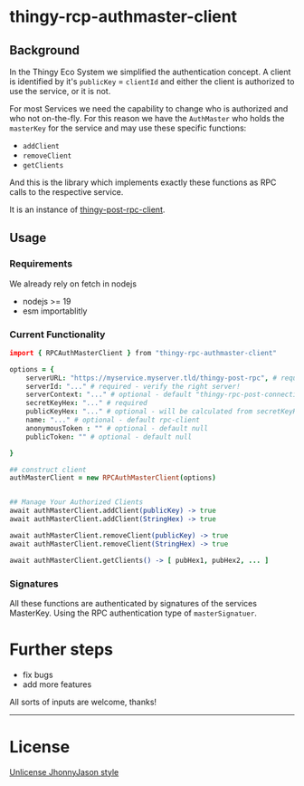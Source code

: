 # thingy-rcp-authmaster-client


## Background
In the Thingy Eco System we simplified the authentication concept. 
A client is identified by it's `publicKey`  = `clientId` and either the client is authorized to use the service, or it is not.

For most Services we need the capability to change who is authorized and who not on-the-fly.
For this reason we have the `AuthMaster`  who holds the `masterKey` for the service and may use these specific functions:

- `addClient`
- `removeClient`
- `getClients`

And this is the library which implements exactly these functions as RPC calls to the respective service.

It is an instance of [thingy-post-rpc-client](https://www.npmjs.com/package/thingy-post-rpc-client).

## Usage
### Requirements
We already rely on fetch in nodejs
- nodejs >= 19
- esm importablitly

### Current Functionality
```coffeescript
import { RPCAuthMasterClient } from "thingy-rpc-authmaster-client"

options = {
    serverURL: "https://myservice.myserver.tld/thingy-post-rpc", # required
    serverId: "..." # required - verify the right server!
    serverContext: "..." # optional - default "thingy-rpc-post-connection"
    secretKeyHex: "..." # required
    publicKeyHex: "..." # optional - will be calculated from secretKeyHex
    name: "..." # optional - default rpc-client
    anonymousToken : "" # optional - default null
    publicToken: "" # optional - default null

}

## construct client
authMasterClient = new RPCAuthMasterClient(options)


## Manage Your Authorized Clients
await authMasterClient.addClient(publicKey) -> true
await authMasterClient.addClient(StringHex) -> true

await authMasterClient.removeClient(publicKey) -> true
await authMasterClient.removeClient(StringHex) -> true

await authMasterClient.getClients() -> [ pubHex1, pubHex2, ... ]

```

### Signatures
All these functions are authenticated by signatures of the services MasterKey.
Using the RPC authentication type of `masterSignatuer`.


# Further steps

- fix bugs
- add more features


All sorts of inputs are welcome, thanks!

---

# License
[Unlicense JhonnyJason style](https://hackmd.io/nCpLO3gxRlSmKVG3Zxy2hA?view)
